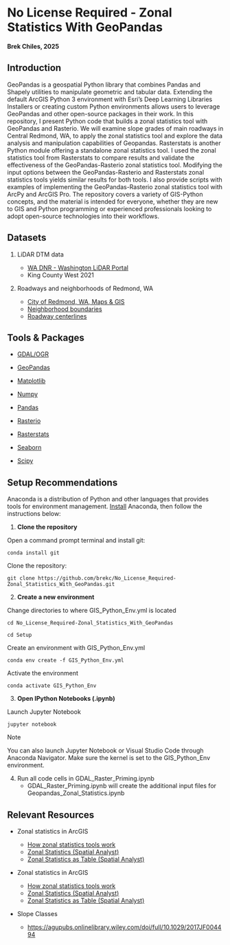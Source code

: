 
# No License Required - Zonal Statistics With GeoPandas 

**Brek Chiles, 2025**

## Introduction

  GeoPandas is a geospatial Python library that combines Pandas and Shapely utilities to manipulate geometric and tabular data. Extending the default ArcGIS Python 3 environment with Esri’s Deep Learning Libraries Installers or creating custom Python environments allows users to leverage GeoPandas and other open-source packages in their work. In this repository, I present Python code that builds a zonal statistics tool with GeoPandas and Rasterio. We will examine slope grades of main roadways in Central Redmond, WA, to apply the zonal statistics tool and explore the data analysis and manipulation capabilities of Geopandas. Rasterstats is another Python module offering a standalone zonal statistics tool. I used the zonal statistics tool from Rasterstats to compare results and validate the effectiveness of the GeoPandas-Rasterio zonal statistics tool. Modifying the input options between the GeoPandas-Rasterio and Rasterstats zonal statistics tools yields similar results for both tools. I also provide scripts with examples of implementing the GeoPandas-Rasterio zonal statistics tool with ArcPy and ArcGIS Pro. The repository covers a variety of GIS-Python concepts, and the material is intended for everyone, whether they are new to GIS and Python programming or experienced professionals looking to adopt open-source technologies into their workflows.
  
## Datasets

1. LiDAR DTM data
   - [WA DNR - Washington LiDAR Portal](https://lidarportal.dnr.wa.gov/)
   - King County West 2021
      
2. Roadways and neighborhoods of Redmond, WA
   - [City of Redmond, WA, Maps & GIS](https://www.redmond.gov/416/Maps-GIS)
   - [Neighborhood boundaries](https://www.redmond.gov/DocumentCenter/View/40/Neighborhoods-ZIP)
   - [Roadway centerlines](https://www.redmond.gov/DocumentCenter/View/31/Street-Centerline-ZIP)
   

## Tools & Packages
* [GDAL/OGR](https://gdal.org/)
  
* [GeoPandas](https://geopandas.org/)
  
* [Matplotlib](https://matplotlib.org/)
  
* [Numpy](https://numpy.org/)
  
* [Pandas](https://pandas.pydata.org/)
  
* [Rasterio](https://rasterio.readthedocs.io/)
  
* [Rasterstats](https://pythonhosted.org/rasterstats/)
  
* [Seaborn](https://seaborn.pydata.org/)
  
* [Scipy](https://scipy.org/)

## Setup Recommendations

Anaconda is a distribution of Python and other languages that provides tools for environment management. [Install](https://www.anaconda.com/) Anaconda, then follow the instructions below:

1. **Clone the repository**

Open a command prompt terminal and install git:

```
conda install git
```

Clone the repository:

```
git clone https://github.com/brekc/No_License_Required-Zonal_Statistics_With_GeoPandas.git
```

2. **Create a new environment**

Change directories to where GIS_Python_Env.yml is located

```
cd No_License_Required-Zonal_Statistics_With_GeoPandas
```

```
cd Setup
```

Create an environment with GIS_Python_Env.yml

```
conda env create -f GIS_Python_Env.yml
```

Activate the environment

```
conda activate GIS_Python_Env
```

3. **Open IPython Notebooks (.ipynb)**

Launch Jupyter Notebook

```
jupyter notebook
```

> [!NOTE]
> You can also launch Jupyter Notebook or Visual Studio Code through Anaconda Navigator. Make sure the kernel is set to the GIS_Python_Env environment.

4. Run all code cells in GDAL_Raster_Priming.ipynb
   - GDAL_Raster_Priming.ipynb will create the additional input files for Geopandas_Zonal_Statistics.ipynb

## Relevant Resources
* Zonal statistics in ArcGIS
   - [How zonal statistics tools work](https://pro.arcgis.com/en/pro-app/latest/tool-reference/spatial-analyst/how-zonal-statistics-works.htm)
   - [Zonal Statistics (Spatial Analyst)](https://pro.arcgis.com/en/pro-app/latest/tool-reference/spatial-analyst/zonal-statistics.htm)
   - [Zonal Statistics as Table (Spatial Analyst)](https://pro.arcgis.com/en/pro-app/latest/tool-reference/spatial-analyst/zonal-statistics-as-table.htm)
     
* Zonal statistics in ArcGIS
   - [How zonal statistics tools work](https://pro.arcgis.com/en/pro-app/latest/tool-reference/spatial-analyst/how-zonal-statistics-works.htm)
   - [Zonal Statistics (Spatial Analyst)](https://pro.arcgis.com/en/pro-app/latest/tool-reference/spatial-analyst/zonal-statistics.htm)
   - [Zonal Statistics as Table (Spatial Analyst)](https://pro.arcgis.com/en/pro-app/latest/tool-reference/spatial-analyst/zonal-statistics-as-table.htm)
     
* Slope Classes
   - https://agupubs.onlinelibrary.wiley.com/doi/full/10.1029/2017JF004494
